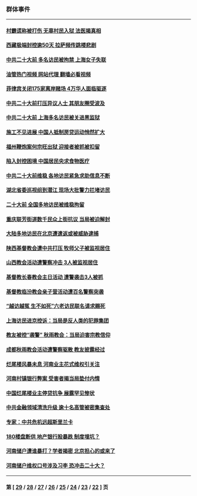 ### 群体事件
---
#### [村霸谎称被打伤 无辜村民入狱 法医揭真相](../../pages/ncid279/n13838149.md?10040445) 
#### [西藏极端封控逾50天 拉萨频传跳楼悲剧](../../pages/ncid279/n13836551.md?10040445) 
#### [中共二十大前 多名访民被拘禁 上海女子失联](../../pages/ncid279/n13834363.md?10040445) 
#### [油管热门视频 网站代理 翻墙必看视频](http://209.222.30.114:81/youtube.html?10040445)
#### [菲律宾关闭175家离岸赌场 4万华人面临驱逐](../../pages/ncid279/n13833169.md?10040445) 
#### [中共二十大前打压异议人士 其朋友圈受波及](../../pages/ncid279/n13833136.md?10040445) 
#### [中共二十大前 上海多名访民被关进黑监狱](../../pages/ncid279/n13829500.md?10040445) 
#### [施工不见进展 中国人抵制房贷运动悄然扩大](../../pages/ncid279/n13828435.md?10040445) 
#### [福州鞭炮案何宗旺出狱 迎接者被抓被扣留](../../pages/ncid279/n13824304.md?10040445) 
#### [陷入封控困境 中国居民央求食物医疗](../../pages/ncid279/n13823589.md?10040445) 
#### [中共二十大前维稳 各地访民紧急求助信息不断](../../pages/ncid279/n13822888.md?10040445) 
#### [湖北省委巡视组到潜江 现场大批警力拦堵访民](../../pages/ncid279/n13820243.md?10040445) 
#### [二十大前 全国多地访民被维稳拘留](../../pages/ncid279/n13819431.md?10040445) 
#### [重庆联芳街道数千民众上街抗议 当局被迫解封](../../pages/ncid279/n13812220.md?10040445) 
#### [大陆多地访民在北京遭遣返或被威胁逮捕](../../pages/ncid279/n13812104.md?10040445) 
#### [陕西基督教会遭中共打压 牧师父子被监视居住](../../pages/ncid279/n13811611.md?10040445) 
#### [山西教会活动遭警察冲击 3人被监视居住](../../pages/ncid279/n13808966.md?10040445) 
#### [基督教长春教会主日活动 遭警袭击3人被抓](../../pages/ncid279/n13806935.md?10040445) 
#### [基督教临汾教会亲子营活动遭百名警察突袭](../../pages/ncid279/n13806527.md?10040445) 
#### [“越访越冤 生不如死”六老访民联名请求赐死](../../pages/ncid279/n13805907.md?10040445) 
#### [上海访民进京控诉：当局是反人类的犯罪集团](../../pages/ncid279/n13803858.md?10040445) 
#### [教友被控“袭警” 秋雨教会：当局迫害宗教信仰](../../pages/ncid279/n13803563.md?10040445) 
#### [成都秋雨教会活动遭警察驱散 教友披露经过](../../pages/ncid279/n13802541.md?10040445) 
#### [烂尾楼风暴未息 河南业主花式维权引关注](../../pages/ncid279/n13794519.md?10040445) 
#### [河南村镇银行弊案 受害者揭当局垫付内情](../../pages/ncid279/n13791990.md?10040445) 
#### [中国烂尾楼业主停贷抗争 展露罕见惨状](../../pages/ncid279/n13787794.md?10040445) 
#### [中共金融领域清洗升级 逾十名高管被密集查处](../../pages/ncid279/n13782694.md?10040445) 
#### [专家：中共危机远超斯里兰卡](../../pages/ncid279/n13782248.md?10040445) 
#### [180楼盘断供 地产银行股暴跌 制度埋坑？](../../pages/ncid279/n13780778.md?10040445) 
#### [河南储户遭谁暴打？学者揭密 北京担心的或来了](../../pages/ncid279/n13779407.md?10040445) 
#### [河南储户维权口号涉及习李 恐冲击二十大？](../../pages/ncid279/n13778148.md?10040445) 

---
#### 第 [ [29](./29.md?10040445) / [28](./28.md?10040445) / [27](./27.md?10040445) / [26](./26.md?10040445) / [25](./25.md?10040445) / [24](./24.md?10040445) / [23](./23.md?10040445) / [22](./22.md?10040445) ] 页
